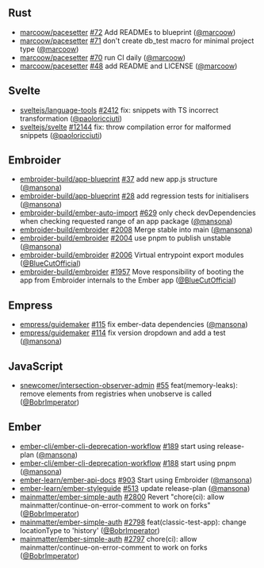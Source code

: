 ## Rust

- [marcoow/pacesetter] [#72](https://github.com/marcoow/pacesetter/pull/72) Add READMEs to blueprint ([@marcoow])
- [marcoow/pacesetter] [#71](https://github.com/marcoow/pacesetter/pull/71) don't create db_test macro for minimal project type ([@marcoow])
- [marcoow/pacesetter] [#70](https://github.com/marcoow/pacesetter/pull/70) run CI daily ([@marcoow])
- [marcoow/pacesetter] [#48](https://github.com/marcoow/pacesetter/pull/48) add README and LICENSE ([@marcoow])

## Svelte

- [sveltejs/language-tools] [#2412](https://github.com/sveltejs/language-tools/pull/2412) fix: snippets with TS incorrect transformation ([@paoloricciuti])
- [sveltejs/svelte] [#12144](https://github.com/sveltejs/svelte/pull/12144) fix: throw compilation error for malformed snippets ([@paoloricciuti])

## Embroider

- [embroider-build/app-blueprint] [#37](https://github.com/embroider-build/app-blueprint/pull/37) add new app.js structure ([@mansona])
- [embroider-build/app-blueprint] [#28](https://github.com/embroider-build/app-blueprint/pull/28) add regression tests for initialisers ([@mansona])
- [embroider-build/ember-auto-import] [#629](https://github.com/embroider-build/ember-auto-import/pull/629) only check devDependencies when checking requested range of an app package ([@mansona])
- [embroider-build/embroider] [#2008](https://github.com/embroider-build/embroider/pull/2008) Merge stable into main ([@mansona])
- [embroider-build/embroider] [#2004](https://github.com/embroider-build/embroider/pull/2004) use pnpm to publish unstable ([@mansona])
- [embroider-build/embroider] [#2006](https://github.com/embroider-build/embroider/pull/2006) Virtual entrypoint export modules ([@BlueCutOfficial])
- [embroider-build/embroider] [#1957](https://github.com/embroider-build/embroider/pull/1957) Move responsibility of booting the app from Embroider internals to the Ember app ([@BlueCutOfficial])

## Empress

- [empress/guidemaker] [#115](https://github.com/empress/guidemaker/pull/115) fix ember-data dependencies ([@mansona])
- [empress/guidemaker] [#114](https://github.com/empress/guidemaker/pull/114) fix version dropdown and add a test ([@mansona])

## JavaScript

- [snewcomer/intersection-observer-admin] [#55](https://github.com/snewcomer/intersection-observer-admin/pull/55) feat(memory-leaks): remove elements from registries when unobserve is called ([@BobrImperator])

## Ember

- [ember-cli/ember-cli-deprecation-workflow] [#189](https://github.com/ember-cli/ember-cli-deprecation-workflow/pull/189) start using release-plan ([@mansona])
- [ember-cli/ember-cli-deprecation-workflow] [#188](https://github.com/ember-cli/ember-cli-deprecation-workflow/pull/188) start using pnpm ([@mansona])
- [ember-learn/ember-api-docs] [#903](https://github.com/ember-learn/ember-api-docs/pull/903) Start using Embroider ([@mansona])
- [ember-learn/ember-styleguide] [#513](https://github.com/ember-learn/ember-styleguide/pull/513) update release-plan ([@mansona])
- [mainmatter/ember-simple-auth] [#2800](https://github.com/mainmatter/ember-simple-auth/pull/2800) Revert "chore(ci): allow mainmatter/continue-on-error-comment to work on forks" ([@BobrImperator])
- [mainmatter/ember-simple-auth] [#2798](https://github.com/mainmatter/ember-simple-auth/pull/2798) feat(classic-test-app): change locationType to 'history' ([@BobrImperator])
- [mainmatter/ember-simple-auth] [#2797](https://github.com/mainmatter/ember-simple-auth/pull/2797) chore(ci): allow mainmatter/continue-on-error-comment to work on forks ([@BobrImperator])

[@BlueCutOfficial]: https://github.com/BlueCutOfficial
[@BobrImperator]: https://github.com/BobrImperator
[@mansona]: https://github.com/mansona
[@marcoow]: https://github.com/marcoow
[@paoloricciuti]: https://github.com/paoloricciuti
[ember-cli/ember-cli-deprecation-workflow]: https://github.com/ember-cli/ember-cli-deprecation-workflow
[ember-learn/ember-api-docs]: https://github.com/ember-learn/ember-api-docs
[ember-learn/ember-styleguide]: https://github.com/ember-learn/ember-styleguide
[embroider-build/app-blueprint]: https://github.com/embroider-build/app-blueprint
[embroider-build/ember-auto-import]: https://github.com/embroider-build/ember-auto-import
[embroider-build/embroider]: https://github.com/embroider-build/embroider
[empress/guidemaker]: https://github.com/empress/guidemaker
[mainmatter/ember-simple-auth]: https://github.com/mainmatter/ember-simple-auth
[marcoow/pacesetter]: https://github.com/marcoow/pacesetter
[snewcomer/intersection-observer-admin]: https://github.com/snewcomer/intersection-observer-admin
[sveltejs/language-tools]: https://github.com/sveltejs/language-tools
[sveltejs/svelte]: https://github.com/sveltejs/svelte
